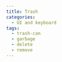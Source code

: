 ```yaml
---
title: Trash
categories:
  - UI and keyboard
tags:
  - trash-can
  - garbage
  - delete
  - remove
---
```

